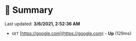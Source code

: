 # 📖 Summary
Last updated: **3/6/2021, 2:52:36 AM**

- `GET` [https://google.com](https://google.com) - **Up** (129ms)

